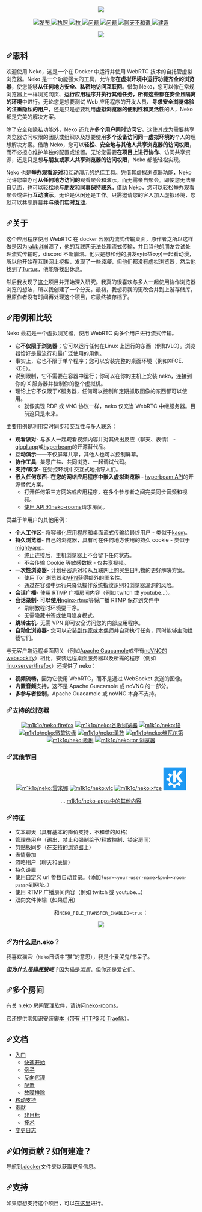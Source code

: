 <div class="Box-sc-g0xbh4-0 bJMeLZ js-snippet-clipboard-copy-unpositioned" data-hpc="true"><article class="markdown-body entry-content container-lg" itemprop="text"><div align="center" dir="auto">
  <a href="https://github.com/m1k1o/neko" title="Neko 的 Github 存储库。">
    <img src="https://raw.githubusercontent.com/m1k1o/neko/master/docs/_media/logo.png" width="400" height="auto" style="max-width: 100%;">
  </a>
  <p align="center" dir="auto">
    <a href="https://github.com/m1k1o/neko/releases">
      <img src="https://camo.githubusercontent.com/d869718e7637787e50e0e57bb2b7ba1cd0e97a0376ce1040298fbe5e97da4cb2/68747470733a2f2f696d672e736869656c64732e696f2f6769746875622f762f72656c656173652f6d316b316f2f6e656b6f" alt="发布" data-canonical-src="https://img.shields.io/github/v/release/m1k1o/neko" style="max-width: 100%;">
    </a>
    <a href="https://github.com/m1k1o/neko/blob/master/LICENSE">
      <img src="https://camo.githubusercontent.com/649e654bc60512ea33e7958c6c11c24b88a98ee23720a04edc24f078995344a3/68747470733a2f2f696d672e736869656c64732e696f2f6769746875622f6c6963656e73652f6d316b316f2f6e656b6f" alt="执照" data-canonical-src="https://img.shields.io/github/license/m1k1o/neko" style="max-width: 100%;">
    </a>
    <a href="https://hub.docker.com/u/m1k1o/neko" rel="nofollow">
      <img src="https://camo.githubusercontent.com/0f8d5eb6ac7405f72429286e7b6fe853fc1bac1d447f67a1dce0fc150f7be294/68747470733a2f2f696d672e736869656c64732e696f2f646f636b65722f70756c6c732f6d316b316f2f6e656b6f" alt="拉" data-canonical-src="https://img.shields.io/docker/pulls/m1k1o/neko" style="max-width: 100%;">
    </a>
    <a href="https://github.com/m1k1o/neko/issues">
      <img src="https://camo.githubusercontent.com/2108127eec3a638ab8fad135a963d29ed976b3b668400fedbb55d57957c922dc/68747470733a2f2f696d672e736869656c64732e696f2f6769746875622f6973737565732f6d316b316f2f6e656b6f" alt="问题" data-canonical-src="https://img.shields.io/github/issues/m1k1o/neko" style="max-width: 100%;">
    </a>
    <a href="https://github.com/sponsors/m1k1o">
      <img src="https://camo.githubusercontent.com/a753c4e445694a1872fae7d02c081283bc335b60310d189252db41cc046dfbf5/68747470733a2f2f696d672e736869656c64732e696f2f62616467652f2d73706f6e736f722d726564" alt="问题" data-canonical-src="https://img.shields.io/badge/-sponsor-red" style="max-width: 100%;">
    </a>
    <a href="https://discord.gg/3U6hWpC" rel="nofollow">
      <img src="https://camo.githubusercontent.com/26fb0c7755320b8846ada4b86cac50822459edd0290b3798d995083676380f79/68747470733a2f2f646973636f72646170702e636f6d2f6170692f6775696c64732f3636353835313832313930363036373436362f7769646765742e706e67" alt="聊天不和谐" data-canonical-src="https://discordapp.com/api/guilds/665851821906067466/widget.png" style="max-width: 100%;">
    </a>
    <a href="https://github.com/m1k1o/neko/actions">
      <img src="https://github.com/m1k1o/neko/actions/workflows/ghcr-amd.yml/badge.svg" alt="建造" style="max-width: 100%;">
    </a>
  </p>
  <animated-image data-catalyst="" style="width: 650px;"><a target="_blank" rel="noopener noreferrer nofollow" href="https://raw.githubusercontent.com/m1k1o/neko/master/docs/_media/intro.gif" data-target="animated-image.originalLink"><img src="https://raw.githubusercontent.com/m1k1o/neko/master/docs/_media/intro.gif" height="auto" style="max-width: 100%; display: inline-block;" data-target="animated-image.originalImage"></a>
      <span class="AnimatedImagePlayer" data-target="animated-image.player" hidden="">
        <a data-target="animated-image.replacedLink" class="AnimatedImagePlayer-images" href="https://raw.githubusercontent.com/m1k1o/neko/master/docs/_media/intro.gif" target="_blank">
          
        <span data-target="animated-image.imageContainer">
            <img data-target="animated-image.replacedImage" alt="简介.gif" class="AnimatedImagePlayer-animatedImage" src="https://raw.githubusercontent.com/m1k1o/neko/master/docs/_media/intro.gif" height="auto" style="display: block; opacity: 1;">
          <canvas class="AnimatedImagePlayer-stillImage" aria-hidden="true" width="650" height="343"></canvas></span></a>
        <button data-target="animated-image.imageButton" class="AnimatedImagePlayer-images" tabindex="-1" aria-label="播放简介.gif" hidden=""></button>
        <span class="AnimatedImagePlayer-controls" data-target="animated-image.controls" hidden="">
          <button data-target="animated-image.playButton" class="AnimatedImagePlayer-button" aria-label="播放简介.gif">
            <svg aria-hidden="true" focusable="false" class="octicon icon-play" width="16" height="16" viewBox="0 0 16 16" fill="none" xmlns="http://www.w3.org/2000/svg">
              <path d="M4 13.5427V2.45734C4 1.82607 4.69692 1.4435 5.2295 1.78241L13.9394 7.32507C14.4334 7.63943 14.4334 8.36057 13.9394 8.67493L5.2295 14.2176C4.69692 14.5565 4 14.1739 4 13.5427Z">
            </path></svg>
            <svg aria-hidden="true" focusable="false" class="octicon icon-pause" width="16" height="16" viewBox="0 0 16 16" xmlns="http://www.w3.org/2000/svg">
              <rect x="4" y="2" width="3" height="12" rx="1"></rect>
              <rect x="9" y="2" width="3" height="12" rx="1"></rect>
            </svg>
          </button>
          <a data-target="animated-image.openButton" aria-label="在新窗口中打开 intro.gif" class="AnimatedImagePlayer-button" href="https://raw.githubusercontent.com/m1k1o/neko/master/docs/_media/intro.gif" target="_blank">
            <svg aria-hidden="true" class="octicon" xmlns="http://www.w3.org/2000/svg" viewBox="0 0 16 16" width="16" height="16">
              <path fill-rule="evenodd" d="M10.604 1h4.146a.25.25 0 01.25.25v4.146a.25.25 0 01-.427.177L13.03 4.03 9.28 7.78a.75.75 0 01-1.06-1.06l3.75-3.75-1.543-1.543A.25.25 0 0110.604 1zM3.75 2A1.75 1.75 0 002 3.75v8.5c0 .966.784 1.75 1.75 1.75h8.5A1.75 1.75 0 0014 12.25v-3.5a.75.75 0 00-1.5 0v3.5a.25.25 0 01-.25.25h-8.5a.25.25 0 01-.25-.25v-8.5a.25.25 0 01.25-.25h3.5a.75.75 0 000-1.5h-3.5z"></path>
            </svg>
          </a>
        </span>
      </span></animated-image>
</div>
<h1 tabindex="-1" dir="auto"><a id="user-content-neko" class="anchor" aria-hidden="true" tabindex="-1" href="#neko"><svg class="octicon octicon-link" viewBox="0 0 16 16" version="1.1" width="16" height="16" aria-hidden="true"><path d="m7.775 3.275 1.25-1.25a3.5 3.5 0 1 1 4.95 4.95l-2.5 2.5a3.5 3.5 0 0 1-4.95 0 .751.751 0 0 1 .018-1.042.751.751 0 0 1 1.042-.018 1.998 1.998 0 0 0 2.83 0l2.5-2.5a2.002 2.002 0 0 0-2.83-2.83l-1.25 1.25a.751.751 0 0 1-1.042-.018.751.751 0 0 1-.018-1.042Zm-4.69 9.64a1.998 1.998 0 0 0 2.83 0l1.25-1.25a.751.751 0 0 1 1.042.018.751.751 0 0 1 .018 1.042l-1.25 1.25a3.5 3.5 0 1 1-4.95-4.95l2.5-2.5a3.5 3.5 0 0 1 4.95 0 .751.751 0 0 1-.018 1.042.751.751 0 0 1-1.042.018 1.998 1.998 0 0 0-2.83 0l-2.5 2.5a1.998 1.998 0 0 0 0 2.83Z"></path></svg></a><font style="vertical-align: inherit;"><font style="vertical-align: inherit;">恩科</font></font></h1>
<p dir="auto"><font style="vertical-align: inherit;"><font style="vertical-align: inherit;">欢迎使用 Neko，这是一个在 Docker 中运行并使用 WebRTC 技术的自托管虚拟浏览器。</font><font style="vertical-align: inherit;">Neko 是一个功能强大的工具，允许您</font></font><strong><font style="vertical-align: inherit;"><font style="vertical-align: inherit;">在虚拟环境中运行功能齐全的浏览器</font></font></strong><font style="vertical-align: inherit;"><font style="vertical-align: inherit;">，使您能够</font></font><strong><font style="vertical-align: inherit;"><font style="vertical-align: inherit;">从任何地方安全、私密地访问互联网</font></font></strong><font style="vertical-align: inherit;"><font style="vertical-align: inherit;">。</font><font style="vertical-align: inherit;">借助 Neko，您可以像在常规浏览器上一样</font><font style="vertical-align: inherit;">浏览网页、</font></font><strong><font style="vertical-align: inherit;"><font style="vertical-align: inherit;">运行应用程序并执行其他任务，所有这些都在</font></font></strong><font style="vertical-align: inherit;"></font><strong><font style="vertical-align: inherit;"><font style="vertical-align: inherit;">安全且隔离的环境</font></font></strong><font style="vertical-align: inherit;"><font style="vertical-align: inherit;">中进行。</font><font style="vertical-align: inherit;">无论您是想要测试 Web 应用程序的开发人员、</font></font><strong><font style="vertical-align: inherit;"><font style="vertical-align: inherit;">寻求安全浏览体验的注重隐私的用户</font></font></strong><font style="vertical-align: inherit;"><font style="vertical-align: inherit;">，还是只是想要利用</font></font><strong><font style="vertical-align: inherit;"><font style="vertical-align: inherit;">虚拟浏览器的便利性和灵活性</font></font></strong><font style="vertical-align: inherit;"><font style="vertical-align: inherit;">的人，Neko 都是完美的解决方案。</font></font></p>
<p dir="auto"><font style="vertical-align: inherit;"><font style="vertical-align: inherit;">除了安全和隐私功能外，Neko 还允许</font></font><strong><font style="vertical-align: inherit;"><font style="vertical-align: inherit;">多个用户同时访问它</font></font></strong><font style="vertical-align: inherit;"><font style="vertical-align: inherit;">。</font><font style="vertical-align: inherit;">这使其成为需要共享浏览器访问权限的团队或组织以及想要使用</font></font><strong><font style="vertical-align: inherit;"><font style="vertical-align: inherit;">多个设备访问同一虚拟环境的</font></font></strong><font style="vertical-align: inherit;"><font style="vertical-align: inherit;">个人的理想解决方案。</font><font style="vertical-align: inherit;">借助 Neko，您可以</font></font><strong><font style="vertical-align: inherit;"><font style="vertical-align: inherit;">轻松、安全地与其他人共享浏览器的访问权限</font></font></strong><font style="vertical-align: inherit;"><font style="vertical-align: inherit;">，而不必担心维护单独的配置或设置。</font><font style="vertical-align: inherit;">无论您需要</font></font><strong><font style="vertical-align: inherit;"><font style="vertical-align: inherit;">在项目上进行协作</font></font></strong><font style="vertical-align: inherit;"><font style="vertical-align: inherit;">、访问共享资源，还是只是想</font></font><strong><font style="vertical-align: inherit;"><font style="vertical-align: inherit;">与朋友或家人共享浏览器的访问权限</font></font></strong><font style="vertical-align: inherit;"><font style="vertical-align: inherit;">，Neko 都能轻松实现。</font></font></p>
<p dir="auto"><font style="vertical-align: inherit;"><font style="vertical-align: inherit;">Neko 也是</font></font><strong><font style="vertical-align: inherit;"><font style="vertical-align: inherit;">举办观看派对</font></font></strong><font style="vertical-align: inherit;"><font style="vertical-align: inherit;">和互动演示的绝佳工具。</font><font style="vertical-align: inherit;">凭借其虚拟浏览器功能，Neko 允许您举办可</font></font><strong><font style="vertical-align: inherit;"><font style="vertical-align: inherit;">从任何地方访问的</font></font></strong><font style="vertical-align: inherit;"><font style="vertical-align: inherit;">观看聚会和演示，而无需亲自聚会。</font><font style="vertical-align: inherit;">即使您无法亲自见面，也</font><font style="vertical-align: inherit;">可以轻松地</font></font><strong><font style="vertical-align: inherit;"><font style="vertical-align: inherit;">与朋友和同事保持联系。</font></font></strong><font style="vertical-align: inherit;"><font style="vertical-align: inherit;">借助 Neko，您可以轻松举办观看聚会或进行</font></font><strong><font style="vertical-align: inherit;"><font style="vertical-align: inherit;">互动演示</font></font></strong><font style="vertical-align: inherit;"><font style="vertical-align: inherit;">，无论是休闲还是工作。</font><font style="vertical-align: inherit;">只需邀请您的客人加入虚拟环境，您就可以共享屏幕并</font></font><strong><font style="vertical-align: inherit;"><font style="vertical-align: inherit;">与他们实时互动</font></font></strong><font style="vertical-align: inherit;"><font style="vertical-align: inherit;">。</font></font></p>
<h2 tabindex="-1" dir="auto"><a id="user-content-about" class="anchor" aria-hidden="true" tabindex="-1" href="#about"><svg class="octicon octicon-link" viewBox="0 0 16 16" version="1.1" width="16" height="16" aria-hidden="true"><path d="m7.775 3.275 1.25-1.25a3.5 3.5 0 1 1 4.95 4.95l-2.5 2.5a3.5 3.5 0 0 1-4.95 0 .751.751 0 0 1 .018-1.042.751.751 0 0 1 1.042-.018 1.998 1.998 0 0 0 2.83 0l2.5-2.5a2.002 2.002 0 0 0-2.83-2.83l-1.25 1.25a.751.751 0 0 1-1.042-.018.751.751 0 0 1-.018-1.042Zm-4.69 9.64a1.998 1.998 0 0 0 2.83 0l1.25-1.25a.751.751 0 0 1 1.042.018.751.751 0 0 1 .018 1.042l-1.25 1.25a3.5 3.5 0 1 1-4.95-4.95l2.5-2.5a3.5 3.5 0 0 1 4.95 0 .751.751 0 0 1-.018 1.042.751.751 0 0 1-1.042.018 1.998 1.998 0 0 0-2.83 0l-2.5 2.5a1.998 1.998 0 0 0 0 2.83Z"></path></svg></a><font style="vertical-align: inherit;"><font style="vertical-align: inherit;">关于</font></font></h2>
<p dir="auto"><font style="vertical-align: inherit;"><font style="vertical-align: inherit;">这个应用程序使用 WebRTC 在 docker 容器内流式传输桌面，原作者之所以这样做是因为</font></font><a href="https://en.wikipedia.org/wiki/Rabb.it" rel="nofollow"><font style="vertical-align: inherit;"><font style="vertical-align: inherit;">rabb.it</font></font></a><font style="vertical-align: inherit;"><font style="vertical-align: inherit;">崩溃了，他的互联网无法处理流式传输，并且当他的朋友尝试处理流式传输时，discord 不断崩溃。</font><font style="vertical-align: inherit;">他只是想和他的朋友ლ(ಠ益ಠლ)一起看动漫，所以他开始在互联网上挖掘，发现了一些</font></font><em><font style="vertical-align: inherit;"><font style="vertical-align: inherit;">克隆</font></font></em><font style="vertical-align: inherit;"><font style="vertical-align: inherit;">，但他们都没有虚拟浏览器，然后他找到了</font></font><a href="https://github.com/Khauri/Turtus"><font style="vertical-align: inherit;"><font style="vertical-align: inherit;">Turtus</font></font></a><font style="vertical-align: inherit;"><font style="vertical-align: inherit;">，他能够找出休息。</font></font></p>
<p dir="auto"><font style="vertical-align: inherit;"><font style="vertical-align: inherit;">然后我发现了</font></font><a href="https://github.com/nurdism/neko"><font style="vertical-align: inherit;"><font style="vertical-align: inherit;">这个</font></font></a><font style="vertical-align: inherit;"><font style="vertical-align: inherit;">项目并开始深入研究。</font><font style="vertical-align: inherit;">我真的很喜欢与多人一起使用协作浏览器浏览的想法，所以我创建了一个分支。</font><font style="vertical-align: inherit;">最初，我想将我的更改合并到上游存储库，但原作者没有时间再处理这个项目，它最终被存档了。</font></font></p>
<h2 tabindex="-1" dir="auto"><a id="user-content-use-cases-and-comparison" class="anchor" aria-hidden="true" tabindex="-1" href="#use-cases-and-comparison"><svg class="octicon octicon-link" viewBox="0 0 16 16" version="1.1" width="16" height="16" aria-hidden="true"><path d="m7.775 3.275 1.25-1.25a3.5 3.5 0 1 1 4.95 4.95l-2.5 2.5a3.5 3.5 0 0 1-4.95 0 .751.751 0 0 1 .018-1.042.751.751 0 0 1 1.042-.018 1.998 1.998 0 0 0 2.83 0l2.5-2.5a2.002 2.002 0 0 0-2.83-2.83l-1.25 1.25a.751.751 0 0 1-1.042-.018.751.751 0 0 1-.018-1.042Zm-4.69 9.64a1.998 1.998 0 0 0 2.83 0l1.25-1.25a.751.751 0 0 1 1.042.018.751.751 0 0 1 .018 1.042l-1.25 1.25a3.5 3.5 0 1 1-4.95-4.95l2.5-2.5a3.5 3.5 0 0 1 4.95 0 .751.751 0 0 1-.018 1.042.751.751 0 0 1-1.042.018 1.998 1.998 0 0 0-2.83 0l-2.5 2.5a1.998 1.998 0 0 0 0 2.83Z"></path></svg></a><font style="vertical-align: inherit;"><font style="vertical-align: inherit;">用例和比较</font></font></h2>
<p dir="auto"><font style="vertical-align: inherit;"><font style="vertical-align: inherit;">Neko 最初是一个虚拟浏览器，使用 WebRTC 向多个用户进行流式传输。</font></font></p>
<ul dir="auto">
<li><font style="vertical-align: inherit;"><font style="vertical-align: inherit;">它</font></font><strong><font style="vertical-align: inherit;"><font style="vertical-align: inherit;">不仅限于浏览器</font></font></strong><font style="vertical-align: inherit;"><font style="vertical-align: inherit;">；</font><font style="vertical-align: inherit;">它可以运行任何在Linux 上运行的东西（例如VLC）。</font><font style="vertical-align: inherit;">浏览器恰好是最流行和最广泛使用的用例。</font></font></li>
<li><font style="vertical-align: inherit;"><font style="vertical-align: inherit;">事实上，它也不限于单个程序；</font><font style="vertical-align: inherit;">您可以安装完整的桌面环境（例如XFCE、KDE）。</font></font></li>
<li><font style="vertical-align: inherit;"><font style="vertical-align: inherit;">说到限制，它不需要在容器中运行；</font><font style="vertical-align: inherit;">你可以在你的主机上安装 neko，连接到你的 X 服务器并控制你的整个虚拟机。</font></font></li>
<li><font style="vertical-align: inherit;"><font style="vertical-align: inherit;">理论上它不仅限于X服务器，任何可以控制和定期抓取图像的东西都可以使用。
</font></font><ul dir="auto">
<li><font style="vertical-align: inherit;"><font style="vertical-align: inherit;">就像实现 RDP 或 VNC 协议一样，neko 仅充当 WebRTC 中继服务器。</font><font style="vertical-align: inherit;">目前这只是未来。</font></font></li>
</ul>
</li>
</ul>
<p dir="auto"><font style="vertical-align: inherit;"><font style="vertical-align: inherit;">主要用例是利用实时同步和交互性与多人联系：</font></font></p>
<ul dir="auto">
<li><strong><font style="vertical-align: inherit;"><font style="vertical-align: inherit;">观看派对</font></font></strong><font style="vertical-align: inherit;"><font style="vertical-align: inherit;">- 与多人一起观看视频内容并对其做出反应（聊天、表情） - </font></font><a href="https://giggl.app/" rel="nofollow"><font style="vertical-align: inherit;"><font style="vertical-align: inherit;">giggl.app</font></font></a><font style="vertical-align: inherit;"><font style="vertical-align: inherit;">或</font></font><a href="https://watch.hyperbeam.com" rel="nofollow"><font style="vertical-align: inherit;"><font style="vertical-align: inherit;">hyperbeam</font></font></a><font style="vertical-align: inherit;"><font style="vertical-align: inherit;">的开源替代品。</font></font></li>
<li><strong><font style="vertical-align: inherit;"><font style="vertical-align: inherit;">互动演示</font></font></strong><font style="vertical-align: inherit;"><font style="vertical-align: inherit;">——不仅屏幕共享，其他人也可以控制屏幕。</font></font></li>
<li><strong><font style="vertical-align: inherit;"><font style="vertical-align: inherit;">协作工具</font></font></strong><font style="vertical-align: inherit;"><font style="vertical-align: inherit;">- 集思广益、共同浏览、一起调试代码。</font></font></li>
<li><strong><font style="vertical-align: inherit;"><font style="vertical-align: inherit;">支持/教学</font></font></strong><font style="vertical-align: inherit;"><font style="vertical-align: inherit;">- 在受控环境中交互式地指导人们。</font></font></li>
<li><strong><font style="vertical-align: inherit;"><font style="vertical-align: inherit;">嵌入任何东西- 在您的网络应用程序中嵌入虚拟浏览器 - </font></font></strong><font style="vertical-align: inherit;"></font><a href="https://hyperbeam.com/" rel="nofollow"><font style="vertical-align: inherit;"><font style="vertical-align: inherit;">hyperbeam API</font></font></a><font style="vertical-align: inherit;"><font style="vertical-align: inherit;">的开源替代方案</font><font style="vertical-align: inherit;">。
</font></font><ul dir="auto">
<li><font style="vertical-align: inherit;"><font style="vertical-align: inherit;">打开任何第三方网站或应用程序，在多个参与者之间完美同步音频和视频。</font></font></li>
<li><font style="vertical-align: inherit;"></font><a href="https://github.com/m1k1o/neko-rooms"><font style="vertical-align: inherit;"><font style="vertical-align: inherit;">使用 API 和neko-rooms</font></font></a><font style="vertical-align: inherit;"><font style="vertical-align: inherit;">请求房间</font><font style="vertical-align: inherit;">。</font></font></li>
</ul>
</li>
</ul>
<p dir="auto"><font style="vertical-align: inherit;"><font style="vertical-align: inherit;">受益于单用户的其他用例：</font></font></p>
<ul dir="auto">
<li><strong><font style="vertical-align: inherit;"><font style="vertical-align: inherit;">个人工作区</font></font></strong><font style="vertical-align: inherit;"><font style="vertical-align: inherit;">- 将容器化应用程序和桌面流式传输给最终用户 - 类似于</font></font><a href="https://www.kasmweb.com/" rel="nofollow"><font style="vertical-align: inherit;"><font style="vertical-align: inherit;">kasm</font></font></a><font style="vertical-align: inherit;"><font style="vertical-align: inherit;">。</font></font></li>
<li><strong><font style="vertical-align: inherit;"><font style="vertical-align: inherit;">持久浏览器</font></font></strong><font style="vertical-align: inherit;"><font style="vertical-align: inherit;">- 自己的浏览器，具有可在任何地方使用的持久 cookie - 类似于</font></font><a href="https://www.mightyapp.com/" rel="nofollow"><font style="vertical-align: inherit;"><font style="vertical-align: inherit;">mightyapp</font></font></a><font style="vertical-align: inherit;"><font style="vertical-align: inherit;">。
</font></font><ul dir="auto">
<li><font style="vertical-align: inherit;"><font style="vertical-align: inherit;">终止连接后，主机浏览器上不会留下任何状态。</font></font></li>
<li><font style="vertical-align: inherit;"><font style="vertical-align: inherit;">不会传输 Cookie 等敏感数据 - 仅共享视频。</font></font></li>
</ul>
</li>
<li><strong><font style="vertical-align: inherit;"><font style="vertical-align: inherit;">一次性浏览器</font></font></strong><font style="vertical-align: inherit;"><font style="vertical-align: inherit;">- 计划秘密派对和从互联网上购买生日礼物的更好解决方案。
</font></font><ul dir="auto">
<li><font style="vertical-align: inherit;"><font style="vertical-align: inherit;">使用 Tor 浏览器和</font></font><a href="https://github.com/m1k1o/neko-vpn"><font style="vertical-align: inherit;"><font style="vertical-align: inherit;">VPN</font></font></a><font style="vertical-align: inherit;"><font style="vertical-align: inherit;">获得额外的匿名性。</font></font></li>
<li><font style="vertical-align: inherit;"><font style="vertical-align: inherit;">通过在容器中运行来降低操作系统指纹识别和浏览器漏洞的风险。</font></font></li>
</ul>
</li>
<li><strong><font style="vertical-align: inherit;"><font style="vertical-align: inherit;">会话广播</font></font></strong><font style="vertical-align: inherit;"><font style="vertical-align: inherit;">- 使用 RTMP 广播房间内容（例如 twitch 或 youtube...）。</font></font></li>
<li><strong><font style="vertical-align: inherit;"><font style="vertical-align: inherit;">会话录制- 可以使用</font></font></strong><font style="vertical-align: inherit;"><a href="https://www.nginx.com/products/nginx/modules/rtmp-media-streaming/" rel="nofollow"><font style="vertical-align: inherit;">nginx-rtmp</font></a><font style="vertical-align: inherit;">等将广播 RTMP 保存到文件中</font></font><a href="https://www.nginx.com/products/nginx/modules/rtmp-media-streaming/" rel="nofollow"><font style="vertical-align: inherit;"></font></a>
<ul dir="auto">
<li><font style="vertical-align: inherit;"><font style="vertical-align: inherit;">录制教程时环境要干净。</font></font></li>
<li><font style="vertical-align: inherit;"><font style="vertical-align: inherit;">无需隐藏书签或使用隐身模式。</font></font></li>
</ul>
</li>
<li><strong><font style="vertical-align: inherit;"><font style="vertical-align: inherit;">跳转主机</font></font></strong><font style="vertical-align: inherit;"><font style="vertical-align: inherit;">- 无需 VPN 即可安全访问您的内部应用程序。</font></font></li>
<li><strong><font style="vertical-align: inherit;"><font style="vertical-align: inherit;">自动化浏览器</font></font></strong><font style="vertical-align: inherit;"><font style="vertical-align: inherit;">- 您可以安装</font></font><a href="https://playwright.dev/" rel="nofollow"><font style="vertical-align: inherit;"><font style="vertical-align: inherit;">剧作家</font></font></a><font style="vertical-align: inherit;"><font style="vertical-align: inherit;">或</font></font><a href="https://pptr.dev/" rel="nofollow"><font style="vertical-align: inherit;"><font style="vertical-align: inherit;">木偶师</font></font></a><font style="vertical-align: inherit;"><font style="vertical-align: inherit;">并自动执行任务，同时能够主动拦截它们。</font></font></li>
</ul>
<p dir="auto"><font style="vertical-align: inherit;"><font style="vertical-align: inherit;">与无客户端远程桌面网关（例如</font></font><a href="https://guacamole.apache.org/" rel="nofollow"><font style="vertical-align: inherit;"><font style="vertical-align: inherit;">Apache Guacamole</font></font></a><font style="vertical-align: inherit;"><font style="vertical-align: inherit;">或</font><font style="vertical-align: inherit;">带有</font><a href="https://novnc.com/" rel="nofollow"><font style="vertical-align: inherit;">noVNC的</font></a></font><a href="https://github.com/novnc/websockify"><font style="vertical-align: inherit;"><font style="vertical-align: inherit;">websockify</font></font></a><font style="vertical-align: inherit;"><font style="vertical-align: inherit;">）相比，安装远程桌面服务器以及所需的程序（例如</font><a href="https://docs.linuxserver.io/images/docker-firefox" rel="nofollow"><font style="vertical-align: inherit;">linuxserver/firefox</font></a><font style="vertical-align: inherit;">）还提供了 neko：</font></font><a href="https://novnc.com/" rel="nofollow"><font style="vertical-align: inherit;"></font></a><font style="vertical-align: inherit;"></font><a href="https://docs.linuxserver.io/images/docker-firefox" rel="nofollow"><font style="vertical-align: inherit;"></font></a><font style="vertical-align: inherit;"></font></p>
<ul dir="auto">
<li><strong><font style="vertical-align: inherit;"><font style="vertical-align: inherit;">视频流畅，</font></font></strong><font style="vertical-align: inherit;"><font style="vertical-align: inherit;">因为它使用 WebRTC，而不是通过 WebSocket 发送的图像。</font></font></li>
<li><strong><font style="vertical-align: inherit;"><font style="vertical-align: inherit;">内置音频</font></font></strong><font style="vertical-align: inherit;"><font style="vertical-align: inherit;">支持，这不是 Apache Guacamole 或 noVNC 的一部分。</font></font></li>
<li><strong><font style="vertical-align: inherit;"><font style="vertical-align: inherit;">多参与者控制</font></font></strong><font style="vertical-align: inherit;"><font style="vertical-align: inherit;">，Apache Guacamole 或 noVNC 本身不支持。</font></font></li>
</ul>
<h3 tabindex="-1" dir="auto"><a id="user-content-supported-browsers" class="anchor" aria-hidden="true" tabindex="-1" href="#supported-browsers"><svg class="octicon octicon-link" viewBox="0 0 16 16" version="1.1" width="16" height="16" aria-hidden="true"><path d="m7.775 3.275 1.25-1.25a3.5 3.5 0 1 1 4.95 4.95l-2.5 2.5a3.5 3.5 0 0 1-4.95 0 .751.751 0 0 1 .018-1.042.751.751 0 0 1 1.042-.018 1.998 1.998 0 0 0 2.83 0l2.5-2.5a2.002 2.002 0 0 0-2.83-2.83l-1.25 1.25a.751.751 0 0 1-1.042-.018.751.751 0 0 1-.018-1.042Zm-4.69 9.64a1.998 1.998 0 0 0 2.83 0l1.25-1.25a.751.751 0 0 1 1.042.018.751.751 0 0 1 .018 1.042l-1.25 1.25a3.5 3.5 0 1 1-4.95-4.95l2.5-2.5a3.5 3.5 0 0 1 4.95 0 .751.751 0 0 1-.018 1.042.751.751 0 0 1-1.042.018 1.998 1.998 0 0 0-2.83 0l-2.5 2.5a1.998 1.998 0 0 0 0 2.83Z"></path></svg></a><font style="vertical-align: inherit;"><font style="vertical-align: inherit;">支持的浏览器</font></font></h3>
<div align="center" dir="auto">
  <a target="_blank" rel="noopener noreferrer nofollow" href="https://raw.githubusercontent.com/m1k1o/neko/master/docs/_media/icons/firefox.svg"><img src="https://raw.githubusercontent.com/m1k1o/neko/master/docs/_media/icons/firefox.svg" title="m1k1o/neko:firefox" width="60" height="auto" style="max-width: 100%;"></a>
  <a target="_blank" rel="noopener noreferrer nofollow" href="https://raw.githubusercontent.com/m1k1o/neko/master/docs/_media/icons/google-chrome.svg"><img src="https://raw.githubusercontent.com/m1k1o/neko/master/docs/_media/icons/google-chrome.svg" title="m1k1o/neko:谷歌浏览器" width="60" height="auto" style="max-width: 100%;"></a>
  <a target="_blank" rel="noopener noreferrer nofollow" href="https://raw.githubusercontent.com/m1k1o/neko/master/docs/_media/icons/chromium.svg"><img src="https://raw.githubusercontent.com/m1k1o/neko/master/docs/_media/icons/chromium.svg" title="m1k1o/neko:铬" width="60" height="auto" style="max-width: 100%;"></a>
  <a target="_blank" rel="noopener noreferrer nofollow" href="https://raw.githubusercontent.com/m1k1o/neko/master/docs/_media/icons/microsoft-edge.svg"><img src="https://raw.githubusercontent.com/m1k1o/neko/master/docs/_media/icons/microsoft-edge.svg" title="m1k1o/neko:微软边缘" width="60" height="auto" style="max-width: 100%;"></a>
  <a target="_blank" rel="noopener noreferrer nofollow" href="https://raw.githubusercontent.com/m1k1o/neko/master/docs/_media/icons/brave.svg"><img src="https://raw.githubusercontent.com/m1k1o/neko/master/docs/_media/icons/brave.svg" title="m1k1o/neko:勇敢" width="60" height="auto" style="max-width: 100%;"></a>
  <a target="_blank" rel="noopener noreferrer nofollow" href="https://raw.githubusercontent.com/m1k1o/neko/master/docs/_media/icons/vivaldi.svg"><img src="https://raw.githubusercontent.com/m1k1o/neko/master/docs/_media/icons/vivaldi.svg" title="m1k1o/neko:维瓦尔第" width="60" height="auto" style="max-width: 100%;"></a>
  <a target="_blank" rel="noopener noreferrer nofollow" href="https://raw.githubusercontent.com/m1k1o/neko/master/docs/_media/icons/opera.svg"><img src="https://raw.githubusercontent.com/m1k1o/neko/master/docs/_media/icons/opera.svg" title="m1k1o/neko:歌剧" width="60" height="auto" style="max-width: 100%;"></a>
  <a target="_blank" rel="noopener noreferrer nofollow" href="https://raw.githubusercontent.com/m1k1o/neko/master/docs/_media/icons/tor-browser.svg"><img src="https://raw.githubusercontent.com/m1k1o/neko/master/docs/_media/icons/tor-browser.svg" title="m1k1o/neko:tor 浏览器" width="60" height="auto" style="max-width: 100%;"></a>
</div>
<h3 tabindex="-1" dir="auto"><a id="user-content-other-programs" class="anchor" aria-hidden="true" tabindex="-1" href="#other-programs"><svg class="octicon octicon-link" viewBox="0 0 16 16" version="1.1" width="16" height="16" aria-hidden="true"><path d="m7.775 3.275 1.25-1.25a3.5 3.5 0 1 1 4.95 4.95l-2.5 2.5a3.5 3.5 0 0 1-4.95 0 .751.751 0 0 1 .018-1.042.751.751 0 0 1 1.042-.018 1.998 1.998 0 0 0 2.83 0l2.5-2.5a2.002 2.002 0 0 0-2.83-2.83l-1.25 1.25a.751.751 0 0 1-1.042-.018.751.751 0 0 1-.018-1.042Zm-4.69 9.64a1.998 1.998 0 0 0 2.83 0l1.25-1.25a.751.751 0 0 1 1.042.018.751.751 0 0 1 .018 1.042l-1.25 1.25a3.5 3.5 0 1 1-4.95-4.95l2.5-2.5a3.5 3.5 0 0 1 4.95 0 .751.751 0 0 1-.018 1.042.751.751 0 0 1-1.042.018 1.998 1.998 0 0 0-2.83 0l-2.5 2.5a1.998 1.998 0 0 0 0 2.83Z"></path></svg></a><font style="vertical-align: inherit;"><font style="vertical-align: inherit;">其他节目</font></font></h3>
<div align="center" dir="auto">
  <a target="_blank" rel="noopener noreferrer nofollow" href="https://raw.githubusercontent.com/m1k1o/neko/master/docs/_media/icons/remmina.png"><img src="https://raw.githubusercontent.com/m1k1o/neko/master/docs/_media/icons/remmina.png" title="m1k1o/neko:雷米娜" width="60" height="auto" style="max-width: 100%;"></a>
  <a target="_blank" rel="noopener noreferrer nofollow" href="https://raw.githubusercontent.com/m1k1o/neko/master/docs/_media/icons/vlc.svg"><img src="https://raw.githubusercontent.com/m1k1o/neko/master/docs/_media/icons/vlc.svg" title="m1k1o/neko:vlc" width="60" height="auto" style="max-width: 100%;"></a>
  <a target="_blank" rel="noopener noreferrer nofollow" href="https://raw.githubusercontent.com/m1k1o/neko/master/docs/_media/icons/xfce.svg"><img src="https://raw.githubusercontent.com/m1k1o/neko/master/docs/_media/icons/xfce.svg" title="m1k1o/neko:xfce" width="60" height="auto" style="max-width: 100%;"></a>
  <a target="_blank" rel="noopener noreferrer nofollow" href="https://raw.githubusercontent.com/m1k1o/neko/master/docs/_media/icons/kde.svg"><img src="https://raw.githubusercontent.com/m1k1o/neko/master/docs/_media/icons/kde.svg" title="m1k1o/neko:kde" width="60" height="auto" style="max-width: 100%;"></a>
<p dir="auto"><font style="vertical-align: inherit;"><font style="vertical-align: inherit;">... </font></font><a href="https://github.com/m1k1o/neko-apps"><font style="vertical-align: inherit;"><font style="vertical-align: inherit;">m1k1o/neko-apps中的其他内容</font></font></a></p>
</div>
<h3 tabindex="-1" dir="auto"><a id="user-content-features" class="anchor" aria-hidden="true" tabindex="-1" href="#features"><svg class="octicon octicon-link" viewBox="0 0 16 16" version="1.1" width="16" height="16" aria-hidden="true"><path d="m7.775 3.275 1.25-1.25a3.5 3.5 0 1 1 4.95 4.95l-2.5 2.5a3.5 3.5 0 0 1-4.95 0 .751.751 0 0 1 .018-1.042.751.751 0 0 1 1.042-.018 1.998 1.998 0 0 0 2.83 0l2.5-2.5a2.002 2.002 0 0 0-2.83-2.83l-1.25 1.25a.751.751 0 0 1-1.042-.018.751.751 0 0 1-.018-1.042Zm-4.69 9.64a1.998 1.998 0 0 0 2.83 0l1.25-1.25a.751.751 0 0 1 1.042.018.751.751 0 0 1 .018 1.042l-1.25 1.25a3.5 3.5 0 1 1-4.95-4.95l2.5-2.5a3.5 3.5 0 0 1 4.95 0 .751.751 0 0 1-.018 1.042.751.751 0 0 1-1.042.018 1.998 1.998 0 0 0-2.83 0l-2.5 2.5a1.998 1.998 0 0 0 0 2.83Z"></path></svg></a><font style="vertical-align: inherit;"><font style="vertical-align: inherit;">特征</font></font></h3>
<ul dir="auto">
<li><font style="vertical-align: inherit;"><font style="vertical-align: inherit;">文本聊天（具有基本的降价支持，不和谐的风格）</font></font></li>
<li><font style="vertical-align: inherit;"><font style="vertical-align: inherit;">管理员用户（踢出、禁止和强制给予/释放控制、锁定房间）</font></font></li>
<li><font style="vertical-align: inherit;"><font style="vertical-align: inherit;">剪贴板同步（在</font></font><a href="https://developer.mozilla.org/en-US/docs/Web/API/Clipboard/readText" rel="nofollow"><font style="vertical-align: inherit;"><font style="vertical-align: inherit;">支持的浏览器</font></font></a><font style="vertical-align: inherit;"><font style="vertical-align: inherit;">上）</font></font></li>
<li><font style="vertical-align: inherit;"><font style="vertical-align: inherit;">表情叠加</font></font></li>
<li><font style="vertical-align: inherit;"><font style="vertical-align: inherit;">忽略用户（聊天和表情）</font></font></li>
<li><font style="vertical-align: inherit;"><font style="vertical-align: inherit;">持久设置</font></font></li>
<li><font style="vertical-align: inherit;"><font style="vertical-align: inherit;">使用自定义 url 参数自动登录。</font><font style="vertical-align: inherit;">（添加</font></font><code>?usr=&lt;your-user-name&gt;&amp;pwd=&lt;room-pass&gt;</code><font style="vertical-align: inherit;"><font style="vertical-align: inherit;">到网址。）</font></font></li>
<li><font style="vertical-align: inherit;"><font style="vertical-align: inherit;">使用 RTMP 广播房间内容（例如 twitch 或 youtube...）</font></font></li>
<li><font style="vertical-align: inherit;"><font style="vertical-align: inherit;">双向文件传输（如果启用）</font></font></li>
</ul>
<div align="center" dir="auto">
<p dir="auto"><font style="vertical-align: inherit;"><font style="vertical-align: inherit;">和</font></font><code>NEKO_FILE_TRANSFER_ENABLED=true</code><font style="vertical-align: inherit;"><font style="vertical-align: inherit;">：</font></font></p>
<animated-image data-catalyst="" style="width: 650px;"><a target="_blank" rel="noopener noreferrer nofollow" href="https://raw.githubusercontent.com/m1k1o/neko/master/docs/_media/file-transfer.gif" data-target="animated-image.originalLink"><img src="https://raw.githubusercontent.com/m1k1o/neko/master/docs/_media/file-transfer.gif" height="auto" style="max-width: 100%; display: inline-block;" data-target="animated-image.originalImage"></a>
      <span class="AnimatedImagePlayer" data-target="animated-image.player" hidden="">
        <a data-target="animated-image.replacedLink" class="AnimatedImagePlayer-images" href="https://raw.githubusercontent.com/m1k1o/neko/master/docs/_media/file-transfer.gif" target="_blank">
          
        <span data-target="animated-image.imageContainer">
            <img data-target="animated-image.replacedImage" alt="文件传输.gif" class="AnimatedImagePlayer-animatedImage" src="https://raw.githubusercontent.com/m1k1o/neko/master/docs/_media/file-transfer.gif" height="auto" style="display: block; opacity: 1;">
          <canvas class="AnimatedImagePlayer-stillImage" aria-hidden="true" width="650" height="343"></canvas></span></a>
        <button data-target="animated-image.imageButton" class="AnimatedImagePlayer-images" tabindex="-1" aria-label="播放文件传输.gif" hidden=""></button>
        <span class="AnimatedImagePlayer-controls" data-target="animated-image.controls" hidden="">
          <button data-target="animated-image.playButton" class="AnimatedImagePlayer-button" aria-label="播放文件传输.gif">
            <svg aria-hidden="true" focusable="false" class="octicon icon-play" width="16" height="16" viewBox="0 0 16 16" fill="none" xmlns="http://www.w3.org/2000/svg">
              <path d="M4 13.5427V2.45734C4 1.82607 4.69692 1.4435 5.2295 1.78241L13.9394 7.32507C14.4334 7.63943 14.4334 8.36057 13.9394 8.67493L5.2295 14.2176C4.69692 14.5565 4 14.1739 4 13.5427Z">
            </path></svg>
            <svg aria-hidden="true" focusable="false" class="octicon icon-pause" width="16" height="16" viewBox="0 0 16 16" xmlns="http://www.w3.org/2000/svg">
              <rect x="4" y="2" width="3" height="12" rx="1"></rect>
              <rect x="9" y="2" width="3" height="12" rx="1"></rect>
            </svg>
          </button>
          <a data-target="animated-image.openButton" aria-label="在新窗口中打开 file-transfer.gif" class="AnimatedImagePlayer-button" href="https://raw.githubusercontent.com/m1k1o/neko/master/docs/_media/file-transfer.gif" target="_blank">
            <svg aria-hidden="true" class="octicon" xmlns="http://www.w3.org/2000/svg" viewBox="0 0 16 16" width="16" height="16">
              <path fill-rule="evenodd" d="M10.604 1h4.146a.25.25 0 01.25.25v4.146a.25.25 0 01-.427.177L13.03 4.03 9.28 7.78a.75.75 0 01-1.06-1.06l3.75-3.75-1.543-1.543A.25.25 0 0110.604 1zM3.75 2A1.75 1.75 0 002 3.75v8.5c0 .966.784 1.75 1.75 1.75h8.5A1.75 1.75 0 0014 12.25v-3.5a.75.75 0 00-1.5 0v3.5a.25.25 0 01-.25.25h-8.5a.25.25 0 01-.25-.25v-8.5a.25.25 0 01.25-.25h3.5a.75.75 0 000-1.5h-3.5z"></path>
            </svg>
          </a>
        </span>
      </span></animated-image>
</div>
<h3 tabindex="-1" dir="auto"><a id="user-content-why-neko" class="anchor" aria-hidden="true" tabindex="-1" href="#why-neko"><svg class="octicon octicon-link" viewBox="0 0 16 16" version="1.1" width="16" height="16" aria-hidden="true"><path d="m7.775 3.275 1.25-1.25a3.5 3.5 0 1 1 4.95 4.95l-2.5 2.5a3.5 3.5 0 0 1-4.95 0 .751.751 0 0 1 .018-1.042.751.751 0 0 1 1.042-.018 1.998 1.998 0 0 0 2.83 0l2.5-2.5a2.002 2.002 0 0 0-2.83-2.83l-1.25 1.25a.751.751 0 0 1-1.042-.018.751.751 0 0 1-.018-1.042Zm-4.69 9.64a1.998 1.998 0 0 0 2.83 0l1.25-1.25a.751.751 0 0 1 1.042.018.751.751 0 0 1 .018 1.042l-1.25 1.25a3.5 3.5 0 1 1-4.95-4.95l2.5-2.5a3.5 3.5 0 0 1 4.95 0 .751.751 0 0 1-.018 1.042.751.751 0 0 1-1.042.018 1.998 1.998 0 0 0-2.83 0l-2.5 2.5a1.998 1.998 0 0 0 0 2.83Z"></path></svg></a><font style="vertical-align: inherit;"><font style="vertical-align: inherit;">为什么是n.eko？</font></font></h3>
<p dir="auto"><font style="vertical-align: inherit;"><font style="vertical-align: inherit;">我喜欢猫🐱（</font></font><code>Neko</code><font style="vertical-align: inherit;"><font style="vertical-align: inherit;">日语中“猫”的意思），我是个爱哭鬼/书呆子。</font></font></p>
<p dir="auto"><em><strong><font style="vertical-align: inherit;"><font style="vertical-align: inherit;">但为什么是猫屁股呢？</font></font></strong></em><font style="vertical-align: inherit;"><font style="vertical-align: inherit;">因为猫是</font></font><em><font style="vertical-align: inherit;"><font style="vertical-align: inherit;">混蛋</font></font></em><font style="vertical-align: inherit;"><font style="vertical-align: inherit;">，但你还是爱它们。</font></font></p>
<h2 tabindex="-1" dir="auto"><a id="user-content-multiple-rooms" class="anchor" aria-hidden="true" tabindex="-1" href="#multiple-rooms"><svg class="octicon octicon-link" viewBox="0 0 16 16" version="1.1" width="16" height="16" aria-hidden="true"><path d="m7.775 3.275 1.25-1.25a3.5 3.5 0 1 1 4.95 4.95l-2.5 2.5a3.5 3.5 0 0 1-4.95 0 .751.751 0 0 1 .018-1.042.751.751 0 0 1 1.042-.018 1.998 1.998 0 0 0 2.83 0l2.5-2.5a2.002 2.002 0 0 0-2.83-2.83l-1.25 1.25a.751.751 0 0 1-1.042-.018.751.751 0 0 1-.018-1.042Zm-4.69 9.64a1.998 1.998 0 0 0 2.83 0l1.25-1.25a.751.751 0 0 1 1.042.018.751.751 0 0 1 .018 1.042l-1.25 1.25a3.5 3.5 0 1 1-4.95-4.95l2.5-2.5a3.5 3.5 0 0 1 4.95 0 .751.751 0 0 1-.018 1.042.751.751 0 0 1-1.042.018 1.998 1.998 0 0 0-2.83 0l-2.5 2.5a1.998 1.998 0 0 0 0 2.83Z"></path></svg></a><font style="vertical-align: inherit;"><font style="vertical-align: inherit;">多个房间</font></font></h2>
<p dir="auto"><font style="vertical-align: inherit;"><font style="vertical-align: inherit;">有关 n.eko 房间管理软件，请访问</font></font><a href="https://github.com/m1k1o/neko-rooms"><font style="vertical-align: inherit;"><font style="vertical-align: inherit;">neko-rooms</font></font></a><font style="vertical-align: inherit;"><font style="vertical-align: inherit;">。</font></font></p>
<p dir="auto"><font style="vertical-align: inherit;"><font style="vertical-align: inherit;">它还提供零知识</font></font><a href="https://github.com/m1k1o/neko-rooms/#zero-knowledge-installation-with-https-and-traefik"><font style="vertical-align: inherit;"><font style="vertical-align: inherit;">安装脚本（带有 HTTPS 和 Traefik）</font></font></a><font style="vertical-align: inherit;"><font style="vertical-align: inherit;">。</font></font></p>
<h2 tabindex="-1" dir="auto"><a id="user-content-documentation" class="anchor" aria-hidden="true" tabindex="-1" href="#documentation"><svg class="octicon octicon-link" viewBox="0 0 16 16" version="1.1" width="16" height="16" aria-hidden="true"><path d="m7.775 3.275 1.25-1.25a3.5 3.5 0 1 1 4.95 4.95l-2.5 2.5a3.5 3.5 0 0 1-4.95 0 .751.751 0 0 1 .018-1.042.751.751 0 0 1 1.042-.018 1.998 1.998 0 0 0 2.83 0l2.5-2.5a2.002 2.002 0 0 0-2.83-2.83l-1.25 1.25a.751.751 0 0 1-1.042-.018.751.751 0 0 1-.018-1.042Zm-4.69 9.64a1.998 1.998 0 0 0 2.83 0l1.25-1.25a.751.751 0 0 1 1.042.018.751.751 0 0 1 .018 1.042l-1.25 1.25a3.5 3.5 0 1 1-4.95-4.95l2.5-2.5a3.5 3.5 0 0 1 4.95 0 .751.751 0 0 1-.018 1.042.751.751 0 0 1-1.042.018 1.998 1.998 0 0 0-2.83 0l-2.5 2.5a1.998 1.998 0 0 0 0 2.83Z"></path></svg></a><font style="vertical-align: inherit;"><font style="vertical-align: inherit;">文档</font></font></h2>
<ul dir="auto">
<li><a href="https://neko.m1k1o.net/#/getting-started/" rel="nofollow"><font style="vertical-align: inherit;"><font style="vertical-align: inherit;">入门</font></font></a>
<ul dir="auto">
<li><a href="https://neko.m1k1o.net/#/getting-started/quick-start" rel="nofollow"><font style="vertical-align: inherit;"><font style="vertical-align: inherit;">快速开始</font></font></a></li>
<li><a href="https://neko.m1k1o.net/#/getting-started/examples" rel="nofollow"><font style="vertical-align: inherit;"><font style="vertical-align: inherit;">例子</font></font></a></li>
<li><a href="https://neko.m1k1o.net/#/getting-started/reverse-proxy" rel="nofollow"><font style="vertical-align: inherit;"><font style="vertical-align: inherit;">反向代理</font></font></a></li>
<li><a href="https://neko.m1k1o.net/#/getting-started/configuration" rel="nofollow"><font style="vertical-align: inherit;"><font style="vertical-align: inherit;">配置</font></font></a></li>
<li><a href="https://neko.m1k1o.net/#/getting-started/troubleshooting" rel="nofollow"><font style="vertical-align: inherit;"><font style="vertical-align: inherit;">故障排除</font></font></a></li>
</ul>
</li>
<li><a href="https://neko.m1k1o.net/#/mobile-support" rel="nofollow"><font style="vertical-align: inherit;"><font style="vertical-align: inherit;">移动支持</font></font></a></li>
<li><a href="https://neko.m1k1o.net/#/contributing" rel="nofollow"><font style="vertical-align: inherit;"><font style="vertical-align: inherit;">贡献</font></font></a>
<ul dir="auto">
<li><a href="https://neko.m1k1o.net/#/non-goals" rel="nofollow"><font style="vertical-align: inherit;"><font style="vertical-align: inherit;">非目标</font></font></a></li>
<li><a href="https://neko.m1k1o.net/#/technologies" rel="nofollow"><font style="vertical-align: inherit;"><font style="vertical-align: inherit;">技术</font></font></a></li>
</ul>
</li>
<li><a href="https://neko.m1k1o.net/#/changelog" rel="nofollow"><font style="vertical-align: inherit;"><font style="vertical-align: inherit;">变更日志</font></font></a></li>
</ul>
<h2 tabindex="-1" dir="auto"><a id="user-content-how-to-contribute-how-to-build" class="anchor" aria-hidden="true" tabindex="-1" href="#how-to-contribute-how-to-build"><svg class="octicon octicon-link" viewBox="0 0 16 16" version="1.1" width="16" height="16" aria-hidden="true"><path d="m7.775 3.275 1.25-1.25a3.5 3.5 0 1 1 4.95 4.95l-2.5 2.5a3.5 3.5 0 0 1-4.95 0 .751.751 0 0 1 .018-1.042.751.751 0 0 1 1.042-.018 1.998 1.998 0 0 0 2.83 0l2.5-2.5a2.002 2.002 0 0 0-2.83-2.83l-1.25 1.25a.751.751 0 0 1-1.042-.018.751.751 0 0 1-.018-1.042Zm-4.69 9.64a1.998 1.998 0 0 0 2.83 0l1.25-1.25a.751.751 0 0 1 1.042.018.751.751 0 0 1 .018 1.042l-1.25 1.25a3.5 3.5 0 1 1-4.95-4.95l2.5-2.5a3.5 3.5 0 0 1 4.95 0 .751.751 0 0 1-.018 1.042.751.751 0 0 1-1.042.018 1.998 1.998 0 0 0-2.83 0l-2.5 2.5a1.998 1.998 0 0 0 0 2.83Z"></path></svg></a><font style="vertical-align: inherit;"><font style="vertical-align: inherit;">如何贡献？</font><font style="vertical-align: inherit;">如何建造？</font></font></h2>
<p dir="auto"><font style="vertical-align: inherit;"><font style="vertical-align: inherit;">导航到</font></font><a href="/m1k1o/neko/blob/master/.docker"><font style="vertical-align: inherit;"><font style="vertical-align: inherit;">.docker</font></font></a><font style="vertical-align: inherit;"><font style="vertical-align: inherit;">文件夹以获取更多信息。</font></font></p>
<h2 tabindex="-1" dir="auto"><a id="user-content-support" class="anchor" aria-hidden="true" tabindex="-1" href="#support"><svg class="octicon octicon-link" viewBox="0 0 16 16" version="1.1" width="16" height="16" aria-hidden="true"><path d="m7.775 3.275 1.25-1.25a3.5 3.5 0 1 1 4.95 4.95l-2.5 2.5a3.5 3.5 0 0 1-4.95 0 .751.751 0 0 1 .018-1.042.751.751 0 0 1 1.042-.018 1.998 1.998 0 0 0 2.83 0l2.5-2.5a2.002 2.002 0 0 0-2.83-2.83l-1.25 1.25a.751.751 0 0 1-1.042-.018.751.751 0 0 1-.018-1.042Zm-4.69 9.64a1.998 1.998 0 0 0 2.83 0l1.25-1.25a.751.751 0 0 1 1.042.018.751.751 0 0 1 .018 1.042l-1.25 1.25a3.5 3.5 0 1 1-4.95-4.95l2.5-2.5a3.5 3.5 0 0 1 4.95 0 .751.751 0 0 1-.018 1.042.751.751 0 0 1-1.042.018 1.998 1.998 0 0 0-2.83 0l-2.5 2.5a1.998 1.998 0 0 0 0 2.83Z"></path></svg></a><font style="vertical-align: inherit;"><font style="vertical-align: inherit;">支持</font></font></h2>
<p dir="auto"><font style="vertical-align: inherit;"><font style="vertical-align: inherit;">如果您想支持这个项目，可以</font></font><a href="https://github.com/sponsors/m1k1o"><font style="vertical-align: inherit;"><font style="vertical-align: inherit;">在这里</font></font></a><font style="vertical-align: inherit;"><font style="vertical-align: inherit;">进行。</font></font></p>
</article></div>
